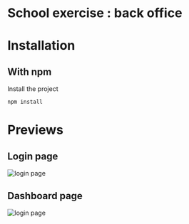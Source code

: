# School exercise : back office

# Installation

## With npm
Install the project
```terminal
npm install
```


# Previews
## Login page
![login page](https://i.imgur.com/BbsRVxh.jpg)
## Dashboard page
![login page](https://i.imgur.com/AGszHdC.png)
